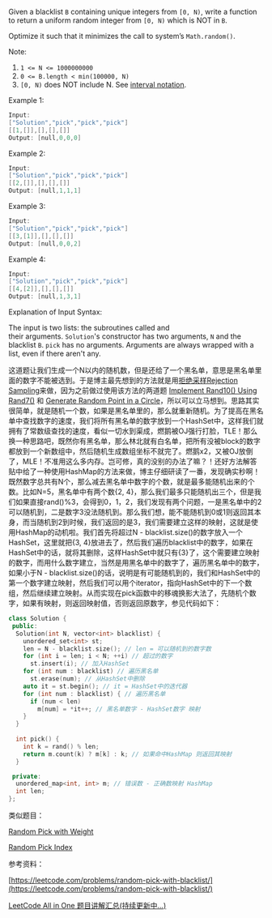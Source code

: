 Given a blacklist `B` containing unique integers from `[0, N)`, write a function to return a uniform random integer from `[0, N)` which is NOT in `B`.

Optimize it such that it minimizes the call to system’s `Math.random()`.

Note:

1. `1 <= N <= 1000000000`
1. `0 <= B.length < min(100000, N)`
1. `[0, N)` does NOT include N. See [interval notation](<https://en.wikipedia.org/wiki/Interval_(mathematics)>).

Example 1:

```cpp
Input: 
["Solution","pick","pick","pick"]
[[1,[]],[],[],[]]
Output: [null,0,0,0]
```

Example 2:

```cpp
Input: 
["Solution","pick","pick","pick"]
[[2,[]],[],[],[]]
Output: [null,1,1,1]
```

Example 3:

```cpp
Input: 
["Solution","pick","pick","pick"]
[[3,[1]],[],[],[]]
Output: [null,0,0,2]
```

Example 4:

```cpp
Input: 
["Solution","pick","pick","pick"]
[[4,[2]],[],[],[]]
Output: [null,1,3,1]
```

Explanation of Input Syntax:

The input is two lists: the subroutines called and their arguments. `Solution`'s constructor has two arguments, `N` and the blacklist `B`. `pick` has no arguments. Arguments are always wrapped with a list, even if there aren't any.

这道题让我们生成一个N以内的随机数，但是还给了一个黑名单，意思是黑名单里面的数字不能被选到。于是博主最先想到的方法就是用[拒绝采样Rejection Sampling](https://en.wikipedia.org/wiki/Rejection_sampling)来做，因为之前做过使用该方法的两道题 [Implement Rand10() Using Rand7()](https://www.cnblogs.com/grandyang/p/9727206.html) 和 [Generate Random Point in a Circle](https://www.cnblogs.com/grandyang/p/9741220.html)，所以可以立马想到。思路其实很简单，就是随机一个数，如果是黑名单里的，那么就重新随机。为了提高在黑名单中查找数字的速度，我们将所有黑名单的数字放到一个HashSet中，这样我们就拥有了常数级查找的速度，看似一切水到渠成，燃鹅被OJ强行打脸，TLE！那么换一种思路吧，既然你有黑名单，那么林北就有白名单，把所有没被block的数字都放到一个新数组中，然后随机生成数组坐标不就完了。燃鹅x2，又被OJ放倒了，MLE！不准用这么多内存。岂可修，真的没别的办法了嘛？！还好方法解答贴中给了一种使用HashMap的方法来做，博主仔细研读了一番，发现确实秒啊！既然数字总共有N个，那么减去黑名单中数字的个数，就是最多能随机出来的个数。比如N=5，黑名单中有两个数{2, 4}，那么我们最多只能随机出三个，但是我们如果直接rand()%3，会得到0，1，2，我们发现有两个问题，一是黑名单中的2可以随机到，二是数字3没法随机到。那么我们想，能不能随机到0或1则返回其本身，而当随机到2到时候，我们返回的是3，我们需要建立这样的映射，这就是使用HashMap的动机啦。我们首先将超过N - blacklist.size()的数字放入一个HashSet，这里就把{3, 4}放进去了，然后我们遍历blacklist中的数字，如果在HashSet中的话，就将其删除，这样HashSet中就只有{3}了，这个需要建立映射的数字，而用什么数字建立，当然是用黑名单中的数字了，遍历黑名单中的数字，如果小于N - blacklist.size()的话，说明是有可能随机到的，我们和HashSet中的第一个数字建立映射，然后我们可以用个iterator，指向HashSet中的下一个数组，然后继续建立映射。从而实现在pick函数中的移魂换影大法了，先随机个数字，如果有映射，则返回映射值，否则返回原数字，参见代码如下：

```cpp
class Solution {
 public:
  Solution(int N, vector<int> blacklist) {
    unordered_set<int> st;
    len = N - blacklist.size(); // len = 可以随机到的数字数
    for (int i = len; i < N; ++i) // 超过的数字
      st.insert(i); // 加入HashSet 
    for (int num : blacklist) // 遍历黑名单
      st.erase(num); // 从HashSet中删除
    auto it = st.begin(); // it = HashSet中的迭代器
    for (int num : blacklist) { // 遍历黑名单
      if (num < len)
        m[num] = *it++; // 黑名单数字 - HashSet数字 映射
    }
  }
    
  int pick() {
    int k = rand() % len;
    return m.count(k) ? m[k] : k; // 如果命中HashMap 则返回其映射
  }

 private:
  unordered_map<int, int> m; // 错误数 - 正确数映射 HashMap
  int len;
};
```

类似题目：

[Random Pick with Weight](https://www.cnblogs.com/grandyang/p/9784690.html)

[Random Pick Index](http://www.cnblogs.com/grandyang/p/5875509.html)

参考资料：

[https://leetcode.com/problems/random-pick-with-blacklist/](https://leetcode.com/problems/random-pick-with-blacklist/)

[LeetCode All in One 题目讲解汇总(持续更新中...)](http://www.cnblogs.com/grandyang/p/4606334.html)
